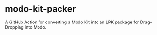 # modo-kit-packer
A GitHub Action for converting a Modo Kit into an LPK package for Drag-Dropping into Modo.
